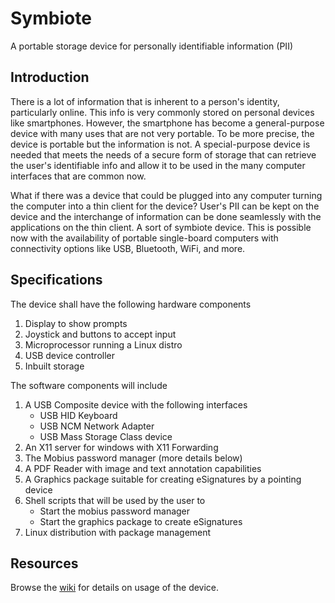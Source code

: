 # Symbiote
A portable storage device for personally identifiable information (PII)

## Introduction
There is a lot of information that is inherent to a person's identity, particularly online. This info is very commonly stored on personal devices like smartphones. However, the smartphone has become a general-purpose device with many uses that are not very portable. To be more precise, the device is portable but the information is not. A special-purpose device is needed that meets the needs of a secure form of storage that can retrieve the user's identifiable info and allow it to be used in the many computer interfaces that are common now.

What if there was a device that could be plugged into any computer turning the computer into a thin client for the device? User's PII can be kept on the device and the interchange of information can be done seamlessly with the applications on the thin client. A sort of symbiote device. This is possible now with the availability of portable single-board computers with connectivity options like USB, Bluetooth, WiFi, and more.

## Specifications
The device shall have the following hardware components
1. Display to show prompts
2. Joystick and buttons to accept input
3. Microprocessor running a Linux distro
4. USB device controller
5. Inbuilt storage

The software components will include
1. A USB Composite device with the following interfaces
   - USB HID Keyboard
   - USB NCM Network Adapter
   - USB Mass Storage Class device
2. An X11 server for windows with X11 Forwarding
3. The Mobius password manager (more details below)
4. A PDF Reader with image and text annotation capabilities
5. A Graphics package suitable for creating eSignatures by a pointing device
6. Shell scripts that will be used by the user to
   - Start the mobius password manager
   - Start the graphics package to create eSignatures
7. Linux distribution with package management

## Resources

Browse the [wiki](https://github.com/p-dial8891/symbiote/wiki) for details on usage of the device.
